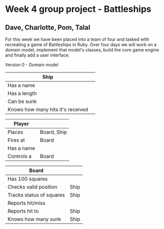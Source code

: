 # Week 4 group project - Battleships
## Dave, Charlotte, Pom, Talal

For this week we have been placed into a team of four and tasked with recreating a game of Battleships in Ruby. Over four days we will work on a domain model, implement that model's classes, build the core game engine and finally add a user interface.

Version 0 - Domain model

| Ship | |
| --- | --- |
| Has a name | |
| Has a length | |	
| Can be sunk | |
| Knows how many hits it's received | |

| Player | |
| --- | --- |
| Places | Board, Ship |
| Fires at | Board |
| Has a name | |
| Controls a | Board |

| Board | |
| --- | --- |
| Has 100 squares | |
| Checks valid position | Ship |
| Tracks status of squares | Ship |
| Reports hit/miss | |
| Reports hit to | Ship |
| Knows how many sunk | Ship |
